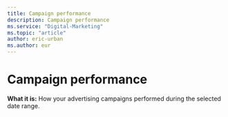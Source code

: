 ```yaml
---
title: Campaign performance
description: Campaign performance
ms.service: "Digital-Marketing"
ms.topic: "article"
author: eric-urban
ms.author: eur
---
```


# Campaign performance

**What it is:** How your advertising campaigns performed during the selected date range.


